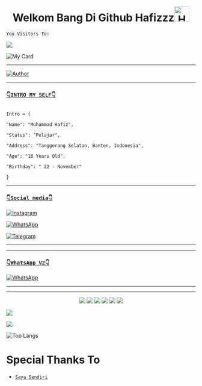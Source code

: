 <h1 align="center">Welkom Bang Di Github Hafizzz<img src="https://user-images.githubusercontent.com/1303154/88677602-1635ba80-d120-11ea-84d8-d263ba5fc3c0.gif" width="40px" alt="Hamlo"><br></h1>

```
You Visitors To:
```
![](https://komarev.com/ghpvc/?username=hafizzganss678&label=PROFILE+VIEWS)


![My Card ](https://cardivo.vercel.app/api?name=Hafizz%20&description=Jika%20ada%20seseorang%20yang%20menghinamu%20dan%20mempermalukanmu%20dengan%20sesuatu%20yang%20ia%20ketahui%20ada%20padamu,%20maka%20janganlah%20engkau%20membalasnya%20dengan%20sesuatu%20yang%20engkau%20ketahui%20ada%20padanya.%20Akibat%20buruk%20biarlah%20ia%20yang%20menanggungnya.”%20(%20HR.%20Abu%20Daud%20no.%204084%20)&image=https://b.top4top.io/p_2090f6xvx0.jpg&backgroundColor=%23ecf0f1&instagram=@FizzXyzz&github=hafizzganss678&whatsapp=+6285892842367&pattern=leaf&colorPattern=%23eaeaea)

___

<p align="center">

  <a href="https://github.com/hafizzganss678"><img title="Author" src="https://img.shields.io/badge/Author-hafizzganss678-red.svg?style=for-the-badge&logo=github" /></a>



</p>

___

### [`👇INTRO MY SELF👇`](https://wa.me/6285892842367?text=Halo+bang)

```

Intro = {

"Name": "Muhammad Hafiz",

"Status": "Pelajar",

"Address": "Tanggerang Selatan, Banten, Indonesia",

"Age": "16 Years Old",

"Birthday": " 22 - November"

}

```

___



### [`👇Social media👇`](https://wa.me/6285172200670?text=Haloo+bang)

 [![Instagram](https://img.shields.io/badge/Instagram-ff63f0?style=for-the-badge&logo=instagram&logoColor=white)](https://instagram.com/fizzxyzz)

 [![WhatsApp](https://img.shields.io/badge/WhatsApp-25D366?style=for-the-badge&logo=whatsapp&logoColor=white)](https://wa.me/6285172200670?text=Haloo+bang)

 [![Telegram](https://img.shields.io/badge/Telegram-009bff?style=for-the-badge&logo=telegram&logoColor=white)](https://t.me/FizzXyzz)

___
___
### [`👇WhatsApp V2👇`](https://wa.me/6289636120564?text=HalooFizz)


[![WhatsApp](https://img.shields.io/badge/WhatsApp-25D366?style=for-the-badge&logo=whatsapp&logoColor=white)](https://wa.me/6285172200670?text=Haloo+bang)


___
___
<p align="center">
  <img src="https://img.shields.io/badge/-JavaScript-black?style=flat-square&logo=javascript" />
  <img src="https://img.shields.io/badge/-Node.js-black?style=flat-square&logo=Node.js" />
  <img src="https://img.shields.io/badge/-HTML5-black?style=flat-square&logo=html5&logoColor=e34f26" />
  <img src="https://img.shields.io/badge/-CSS3-black?style=flat-square&logo=css3&logoColor=1572b6" />
  <img src="https://img.shields.io/badge/-Git-black?style=flat-square&logo=git" />
  <img src="https://img.shields.io/badge/-GitHub-black?style=flat-square&logo=github" /> <br>
</p>

  <a href="https://github.com/hafizzganss678"><img src="https://github-readme-stats.vercel.app/api?username=hafizzganss678&theme=tokyonight&show_icons=true" /></a>

</p>

<p align="center">

  <a href="https://github.com/hafizzganss678"><img src="https://github-readme-streak-stats.herokuapp.com?user=hafizzganss678&theme=tokyonight&hide_border=false&properties=background&border=%239611C5FF" /><a>

</p>

  


  
![Top Langs](https://github-readme-stats.vercel.app/api/top-langs/?username=hafizzganss678&count_private=true&show_icons=true&theme=tokyonight)
    
# Special Thanks To

* [`Saya Sendiri`](https://github.com/hafizzganss678)


<audio autoplay="true" src="https://f.top4top.io/m_2092qvkoa0.mp3"></audio>
